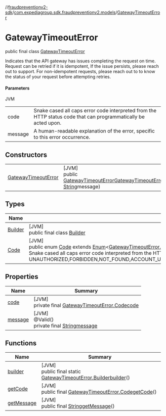 //[fraudpreventionv2-sdk](../../../index.md)/[com.expediagroup.sdk.fraudpreventionv2.models](../index.md)/[GatewayTimeoutError](index.md)

# GatewayTimeoutError

public final class [GatewayTimeoutError](index.md)

Indicates that the API gateway has issues completing the request on time. Request can be retried if it is idempotent, If the issue persists, please reach out to support. For non-idempotent requests, please reach out to <support team> to know the status of your request before attempting retries.

#### Parameters

JVM

| | |
|---|---|
| code | Snake cased all caps error code interpreted from the HTTP status code that can programmatically be acted upon. |
| message | A human-readable explanation of the error, specific to this error occurrence. |

## Constructors

| | |
|---|---|
| [GatewayTimeoutError](-gateway-timeout-error.md) | [JVM]<br>public [GatewayTimeoutError](index.md)[GatewayTimeoutError](-gateway-timeout-error.md)([GatewayTimeoutError.Code](-code/index.md)code, [String](https://docs.oracle.com/javase/8/docs/api/java/lang/String.html)message) |

## Types

| Name | Summary |
|---|---|
| [Builder](-builder/index.md) | [JVM]<br>public final class [Builder](-builder/index.md) |
| [Code](-code/index.md) | [JVM]<br>public enum [Code](-code/index.md) extends [Enum](https://docs.oracle.com/javase/8/docs/api/java/lang/Enum.html)&lt;[GatewayTimeoutError.Code](-code/index.md)&gt;<br>Snake cased all caps error code interpreted from the HTTP status code that can programmatically be acted upon. Values: UNAUTHORIZED,FORBIDDEN,NOT_FOUND,ACCOUNT_UPDATE_NOT_FOUND,TOO_MANY_REQUESTS,INTERNAL_SERVER_ERROR,BAD_GATEWAY,RETRYABLE_ACCOUNT_SCREEN_FAILURE,RETRYABLE_ACCOUNT_UPDATE_FAILURE,GATEWAY_TIMEOUT,BAD_REQUEST |

## Properties

| Name | Summary |
|---|---|
| [code](index.md#-2066944849%2FProperties%2F-173342751) | [JVM]<br>private final [GatewayTimeoutError.Code](-code/index.md)[code](index.md#-2066944849%2FProperties%2F-173342751) |
| [message](index.md#1455549175%2FProperties%2F-173342751) | [JVM]<br>@Valid()<br>private final [String](https://docs.oracle.com/javase/8/docs/api/java/lang/String.html)[message](index.md#1455549175%2FProperties%2F-173342751) |

## Functions

| Name | Summary |
|---|---|
| [builder](builder.md) | [JVM]<br>public final static [GatewayTimeoutError.Builder](-builder/index.md)[builder](builder.md)() |
| [getCode](get-code.md) | [JVM]<br>public final [GatewayTimeoutError.Code](-code/index.md)[getCode](get-code.md)() |
| [getMessage](get-message.md) | [JVM]<br>public final [String](https://docs.oracle.com/javase/8/docs/api/java/lang/String.html)[getMessage](get-message.md)() |
